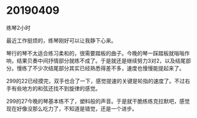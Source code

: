 # 20190409

练琴2小时

最近工作挺烦的，练琴刚好可以让我静下心来。

琴行的琴不太适合练习柔和的，很需要踏板的曲子。今晚的琴一踩踏板就嗡嗡作响，结果贝奏中间抒情部分就练不成了。于是就还是继续努力3对2，以及结尾部分。慢练了不少次结尾部分其实已经熟悉得差不多，速度也慢慢能提起来了。

299的22已经摸完，双手也合了一下，感觉提速的关键是轮指的速度了。不过右手有些地方的和弦还找不到旋律的感觉。

299的27今晚的琴基本练不了，塑料般的声音。于是就干脆练练克拉默吧，感觉现在好像没那么吃力了，不知道是错觉，还是一个进步。
